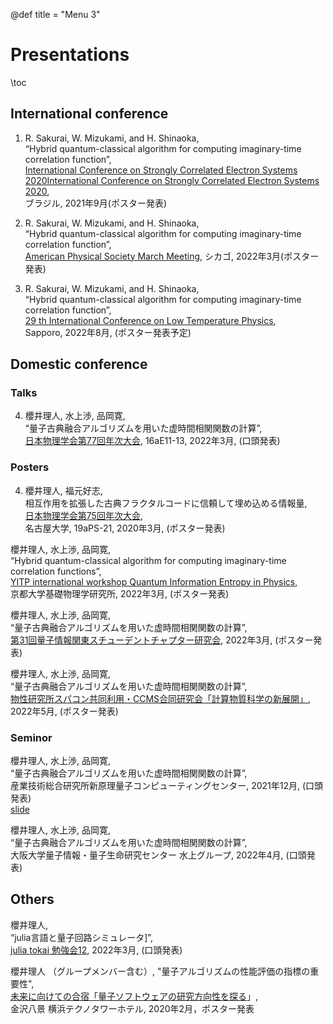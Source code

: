 @def title = "Menu 3"

# Presentations

\toc

## International conference

1. R. Sakurai, W. Mizukami, and H. Shinaoka,  
“Hybrid quantum-classical algorithm for computing imaginary-time correlation function”,  
[International Conference on Strongly Correlated Electron Systems 2020International Conference on Strongly Correlated Electron Systems 2020](https://eventos.galoa.com.br/sces-2020),   
ブラジル, 2021年9月(ポスター発表)  

2. R. Sakurai, W. Mizukami, and H. Shinaoka,   
“Hybrid quantum-classical algorithm for computing imaginary-time correlation function”,  
[American Physical Society March Meeting](https://meetings.aps.org/Meeting/MAR22/Session/D08), シカゴ, 2022年3月(ポスター発表)

3. R. Sakurai, W. Mizukami, and H. Shinaoka,   
“Hybrid quantum-classical algorithm for computing imaginary-time correlation function”,  
[29 th International Conference on Low Temperature Physics](https://www.lt29.jp),   
Sapporo, 2022年8月, (ポスター発表予定)



## Domestic conference

### Talks

4. 櫻井理人, 水上渉, 品岡寛,   
“量子古典融合アルゴリズムを用いた虚時間相関関数の計算”,  
[日本物理学会第77回年次大会](https://onsite.gakkai-web.net/jps/jps_search/2022sp/index.html), 16aE11-13, 2022年3月, (口頭発表)





### Posters

4. 櫻井理人, 福元好志,   
相互作用を拡張した古典フラクタルコードに信頼して埋め込める情報量,  
[日本物理学会第75回年次大会](https://w4.gakkai-web.net/jps_search/2020sp/index.html),  
名古屋大学, 19aPS-21, 2020年3月, (ポスター発表)

櫻井理人, 水上渉, 品岡寛,  
“Hybrid quantum-classical algorithm for computing imaginary-time correlation functions”,  
[YITP international workshop Quantum Information Entropy in Physics](http://www2.yukawa.kyoto-u.ac.jp/~qiep2022/QIEP/index.php),  
京都大学基礎物理学研究所, 2022年3月, (ポスター発表)

櫻井理人, 水上渉, 品岡寛,  
“量子古典融合アルゴリズムを用いた虚時間相関関数の計算”,   
[第31回量子情報関東スチューデントチャプター研究会](https://quangaroo.web.fc2.com/meetings/31/meeting.html), 2022年3月, (ポスター発表)

櫻井理人, 水上渉, 品岡寛,  
“量子古典融合アルゴリズムを用いた虚時間相関関数の計算”,   
[物性研究所スパコン共同利用・CCMS合同研究会「計算物質科学の新展開」](https://ccms.issp.u-tokyo.ac.jp/event/5105),   
2022年5月, (ポスター発表)


### Seminor
櫻井理人, 水上渉, 品岡寛,  
“量子古典融合アルゴリズムを用いた虚時間相関関数の計算”,  
産業技術総合研究所新原理量子コンピューティングセンター, 2021年12月, (口頭発表)  
[slide](https://sakurairihito.github.io/presentation_at_lab_20211221/)

櫻井理人, 水上渉, 品岡寛,  
“量子古典融合アルゴリズムを用いた虚時間相関関数の計算”,  
大阪大学量子情報・量子生命研究センター 水上グループ, 2022年4月, (口頭発表)


## Others 

櫻井理人,    
“julia言語と量子回路シミュレータ]”,   
[julia tokai 勉強会12](https://juliatokai.connpass.com/event/241113/), 2022年3月, (口頭発表)

櫻井理人 （グループメンバー含む）, 
"量子アルゴリズムの性能評価の指標の重要性",  
[未来に向けての合宿「量子ソフトウェアの研究方向性を探る](https://www.jst.go.jp/stpp/q-leap/joho/pdf/qsw_camp0221.pdf)」,  
金沢八景 横浜テクノタワーホテル, 2020年2月，ポスター発表
